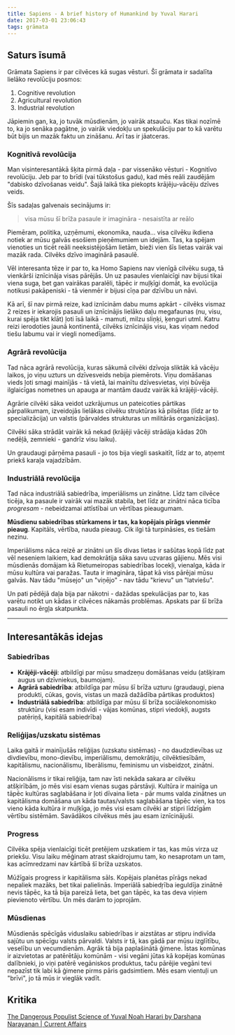 ```yaml
---
title: Sapiens - A brief history of Humankind by Yuval Harari
date: 2017-03-01 23:06:43
tags: grāmata
---
```


## Saturs īsumā

Grāmata Sapiens ir par cilvēces kā sugas vēsturi. Šī grāmata ir sadalīta lielāko revolūciju posmos:
1. Cognitive revolution
2. Agricultural revolution
3. Industrial revolution

Jāpiemin gan, ka, jo tuvāk mūsdienām, jo vairāk atsauču. Kas tikai nozīmē to, ka jo senāka pagātne, jo vairāk viedokļu un spekulāciju par to kā varētu būt bijis un mazāk faktu un zināšanu. Arī tas ir jāatceras.

### Kognitīvā revolūcija

Man visinteresantākā šķita pirmā daļa - par vissenāko vēsturi - Kognitīvo revolūciju. Jeb par to brīdi (vai tūkstošus gadu), kad mēs reāli zaudējām "dabisko dzīvošanas veidu". Šajā laikā tika piekopts krājēju-vācēju dzīves veids.

Šīs sadaļas galvenais secinājums ir:
> visa mūsu šī brīža pasaule ir imagināra - nesaistīta ar reālo

Piemēram, politika, uzņēmumi, ekonomika, nauda... visa cilvēku ikdiena notiek ar mūsu galvās esošiem pieņēmumiem un idejām. Tas, ka spējam vienoties un ticēt reāli neeksistējošām lietām, bieži vien šīs lietas vairāk vai mazāk rada. Cilvēks dzīvo imaginārā pasaulē.

Vēl interesanta tēze ir par to, ka Homo Sapiens nav vienīgā cilvēku suga, tā vienkārši iznīcināja visas pārējās. Un uz pasaules vienlaicīgi nav bijusi tikai viena suga, bet gan vairākas paralēli, tāpēc ir muļķīgi domāt, ka evolūcija notikusi pakāpeniski - tā vienmēr ir bijusi cīņa par dzīvību un nāvi.

Kā arī, šī nav pirmā reize, kad iznīcinām dabu mums apkārt - cilvēks vismaz 2 reizes ir iekarojis pasauli un iznīcinājis lielāko daļu megafaunas (nu, visu, kurai spēja tikt klāt) ļoti īsā laikā - mamuti, milzu sliņķi, ķenguri utml. Katru reizi ierodoties jaunā kontinentā, cilvēks iznīcinājis visu, kas viņam nedod tiešu labumu vai ir viegli nomedījams.

### Agrārā revolūcija

Tad nāca agrārā revolūcija, kuras sākumā cilvēki dzīvoja sliktāk kā vācēju laikos, jo viņu uzturs un dzīvesveids nebija piemērots. Viņu domāšanas vieds ļoti smagi mainījās - tā vietā, lai mainītu dzīvesvietas, viņi būvēja ilglaicīgas nometnes un apauga ar mantām daudz vairāk kā krājēji-vācēji.

Agrārie cilvēki sāka veidot uzkrājumus un pateicoties pārtikas pārpalikumam, izveidojās lielākas cilvēku struktūras kā pilsētas (līdz ar to specializācija) un valstis (pārvaldes strukturas un militārās organizācijas).

Cilvēki sāka strādāt vairāk kā nekad (krājēji vācēji strādāja kādas 20h nedēļā, zemnieki - gandrīz visu laiku).

Un graudaugi pārņēma pasauli - jo tos bija viegli saskaitīt, līdz ar to, atņemt priekš karaļa vajadzībām.

### Industriālā revolūcija

Tad nāca industriālā sabiedrība, imperiālisms un zinātne. Līdz tam cilvēce ticēja, ka pasaule ir vairāk vai mazāk stabila, bet līdz ar zinātni nāca ticība *progresam* - nebeidzamai attīstībai un vērtības pieaugumam.

**Mūsdienu sabiedrības stūrkamens ir tas, ka kopējais pīrāgs vienmēr pieaug**. Kapitāls, vērtība, nauda pieaug. Cik ilgi tā turpināsies, es tiešām nezinu.

Imperiālisms nāca reizē ar zinātni un šīs divas lietas ir sašūtas kopā līdz pat vēl neseniem laikiem, kad demokrātija sāka savu uzvaras gājienu. Mēs visi mūsdienās domājam kā Rietumeiropas sabiedrības locekļi, vienalga, kāda ir mūsu kultūra vai paražas. Tauta ir imagināra, tāpat kā viss pārējai mūsu galvās. Nav tādu "mūsejo" un "viņējo" - nav tādu "krievu" un "latviešu".

Un pati pēdējā daļa bija par nākotni - dažādas spekulācijas par to, kas varētu notikt un kādas ir cilvēces nākamās problēmas. Apskats par šī brīža pasauli no ērgļa skatpunkta.

---

## Interesantākās idejas

### Sabiedrības
- **Krājēji-vācēji**: atbildīgi par mūsu smadzeņu domāšanas veidu (atšķiram augus un dzīvniekus, baumojam).
- **Agrārā sabiedrība**: atbildīga par mūsu šī brīža uzturu (graudaugi, piena produkti, cūkas, govis, vistas un mazā dažādība pārtikas produktos)
- **Industriālā sabiedrība**: atbildīga par mūsu šī brīža sociālekonomisko struktūru (visi esam indivīdi - vājas komūnas, stipri viedokļi, augsts patēriņš, kapitālā sabiedrība)

### Reliģijas/uzskatu sistēmas

Laika gaitā ir mainījušās reliģijas (uzskatu sistēmas) - no daudzdievības uz divdievību, mono-dievību, imperiālismu, demokrātiju, cilvēktiesībām, kapitālismu, nacionālismu, liberālismu, feminismu un visbeidzot, zinātni.

Nacionālisms ir tikai reliģija, tam nav īsti nekāda sakara ar cilvēku atšķirībām, jo mēs visi esam vienas sugas pārstāvji. Kultūra ir mainīga un tāpēc kultūras saglabāšana ir ļoti dīvaina lieta - pār mums valda zinātnes un kapitālisma domāšana un kāda tautas/valsts saglabāšana tāpēc vien, ka tos vieno kāda kultūra ir muļķīga, jo mēs visi esam cilvēki ar stipri līdzīgām vērtību sistēmām. Savādākos cilvēkus mēs jau esam iznīcinājuši.

### Progress

Cilvēka spēja vienlaicīgi ticēt pretējiem uzskatiem ir tas, kas mūs virza uz priekšu. Visu laiku mēģinam atrast skaidrojumu tam, ko nesaprotam un tam, kas acīmredzami nav kārtībā šī brīža uzskatos.

Mūžīgais progress ir kapitālisma sāls. Kopējais planētas pīrāgs nekad nepaliek mazāks, bet tikai palielinās. Imperiālā sabiedŗība ieguldīja zinātnē nevis tāpēc, ka tā bija pareizā lieta, bet gan tāpēc, ka tas deva viņiem pievienoto vērtību. Un mēs darām to joprojām.

### Mūsdienas

Mūsdienās spēcīgās viduslaiku sabiedrības ir aizstātas ar stipru indivīda sajūtu un spēcīgu valsts pārvaldi. Valsts ir tā, kas gādā par mūsu izglītību, veselību un vecumdienām. Agrāk tā bija paplašinātā ģimene. Īstas komūnas ir aizvietotas ar patērētāju komūnām - visi vegāni jūtas kā kopējas komūnas dalībnieki, jo viņi patērē vegāniskos produktus, taču pārējie vegāni tevi nepazīst tik labi kā ģimene pirms pāris gadsimtiem. Mēs esam vientuļi un "brīvi", jo tā mūs ir vieglāk vadīt.

## Kritika

[The Dangerous Populist Science of Yuval Noah Harari by Darshana Narayanan | Current Affairs](https://www.currentaffairs.org/2022/07/the-dangerous-populist-science-of-yuval-noah-harari)